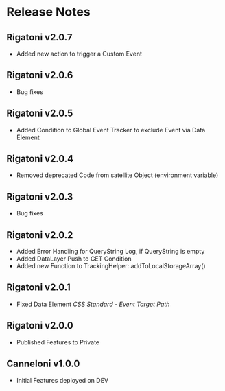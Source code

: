 # Release Notes
## Rigatoni v2.0.7
- Added new action to trigger a Custom Event
## Rigatoni v2.0.6
- Bug fixes
## Rigatoni v2.0.5
- Added Condition to Global Event Tracker to exclude Event via Data Element
## Rigatoni v2.0.4
- Removed deprecated Code from satellite Object (environment variable)
## Rigatoni v2.0.3
- Bug fixes
## Rigatoni v2.0.2 
- Added Error Handling for QueryString Log, if QueryString is empty
- Added DataLayer Push to GET Condition
- Added new Function to TrackingHelper: addToLocalStorageArray()
## Rigatoni v2.0.1 
- Fixed Data Element *CSS Standard - Event Target Path*
## Rigatoni v2.0.0 
- Published Features to Private
## Canneloni v1.0.0 
- Initial Features deployed on DEV
